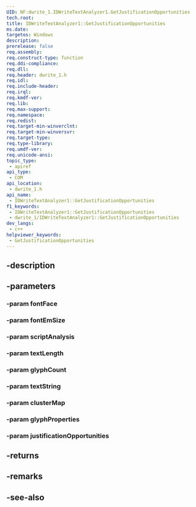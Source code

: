 ```yaml
---
UID: NF:dwrite_1.IDWriteTextAnalyzer1.GetJustificationOpportunities
tech.root: 
title: IDWriteTextAnalyzer1::GetJustificationOpportunities
ms.date: 
targetos: Windows
description: 
prerelease: false
req.assembly: 
req.construct-type: function
req.ddi-compliance: 
req.dll: 
req.header: dwrite_1.h
req.idl: 
req.include-header: 
req.irql: 
req.kmdf-ver: 
req.lib: 
req.max-support: 
req.namespace: 
req.redist: 
req.target-min-winverclnt: 
req.target-min-winversvr: 
req.target-type: 
req.type-library: 
req.umdf-ver: 
req.unicode-ansi: 
topic_type:
 - apiref
api_type:
 - COM
api_location:
 - dwrite_1.h
api_name:
 - IDWriteTextAnalyzer1::GetJustificationOpportunities
f1_keywords:
 - IDWriteTextAnalyzer1::GetJustificationOpportunities
 - dwrite_1/IDWriteTextAnalyzer1::GetJustificationOpportunities
dev_langs:
 - c++
helpviewer_keywords:
 - GetJustificationOpportunities
---
```


## -description

## -parameters

### -param fontFace

### -param fontEmSize

### -param scriptAnalysis

### -param textLength

### -param glyphCount

### -param textString

### -param clusterMap

### -param glyphProperties

### -param justificationOpportunities

## -returns

## -remarks

## -see-also

